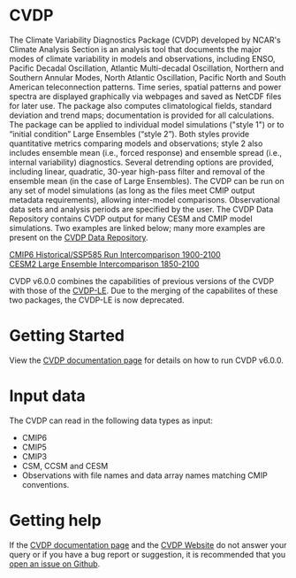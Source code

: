 # CVDP
The Climate Variability Diagnostics Package (CVDP) developed by NCAR's Climate Analysis Section is an analysis tool that documents the major modes of climate variability in models and observations, including ENSO, Pacific Decadal Oscillation, Atlantic Multi-decadal Oscillation, Northern and Southern Annular Modes, North Atlantic Oscillation, Pacific North and South American teleconnection patterns. Time series, spatial patterns and power spectra are displayed graphically via webpages and saved as NetCDF files for later use. The package also computes climatological fields, standard deviation and trend maps; documentation is provided for all calculations.  The package can be applied to individual model simulations ("style 1") or to “initial condition” Large Ensembles (“style 2”).  Both styles provide quantitative metrics comparing models and observations; style 2 also includes ensemble mean (i.e., forced response) and ensemble spread (i.e., internal variability) diagnostics.  Several detrending options are provided, including linear, quadratic, 30-year high-pass filter and removal of the ensemble mean (in the case of Large Ensembles). The CVDP can be run on any set of model simulations (as long as the files meet CMIP output metadata requirements), allowing inter-model comparisons. Observational data sets and analysis periods are specified by the user. The CVDP Data Repository contains CVDP output for many CESM and CMIP model simulations. Two examples are linked below; many more examples are present on the <a href="https://www.cesm.ucar.edu/working_groups/CVC/cvdp/data-repository.html">CVDP Data Repository</a>. 

<a href="https://webext.cgd.ucar.edu/Multi-Case/CVDP_repository/cmip6.hist_ssp585_quadquad_1900-2100/">CMIP6 Historical/SSP585 Run Intercomparison 1900-2100</a><br>
<a href="https://webext.cgd.ucar.edu/Multi-Case/CVDP_repository/cesm2-lens_quadquad_1850-2100/">CESM2 Large Ensemble Intercomparison 1850-2100</a>

CVDP v6.0.0 combines the capabilities of previous versions of the CVDP with those of the <a href="https://github.com/NCAR/CVDP-LE">CVDP-LE</a>. Due to the merging of the capabilites of these two packages, the CVDP-LE is now deprecated.  

# Getting Started
View the <a href="https://www.cesm.ucar.edu/projects/cvdp/documentation">CVDP documentation page</a> for details on how to run CVDP v6.0.0. 

# Input data
The CVDP can read in the following data types as input:
- CMIP6
- CMIP5
- CMIP3
- CSM, CCSM and CESM
- Observations with file names and data array names matching CMIP conventions.

# Getting help
If the <a href="https://www.cesm.ucar.edu/projects/cvdp/documentation">CVDP documentation page</a> and the <a href="https://www.cesm.ucar.edu/working_groups/CVC/cvdp/">CVDP Website</a> do not answer your query or if you have a bug report or suggestion, it is recommended that you <a href="https://github.com/NCAR/CVDP-ncl/issues">open an issue on Github</a>. 

